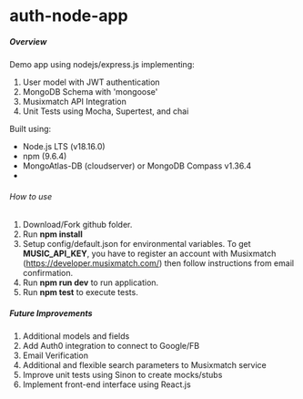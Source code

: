 # auth-node-app
##### Overview
Demo app using nodejs/express.js implementing:
1. User model with JWT authentication
2. MongoDB Schema with 'mongoose'
3. Musixmatch API Integration
4. Unit Tests using Mocha, Supertest, and chai

Built using:
* Node.js LTS (v18.16.0)
* npm (9.6.4)
* MongoAtlas-DB (cloudserver) or MongoDB Compass v1.36.4
* 

###### How to use
1. Download/Fork github folder. 
2. Run **npm install**
3. Setup config/default.json for environmental variables. To get **MUSIC_API_KEY**, you have to register an account with Musixmatch (https://developer.musixmatch.com/) then follow instructions from email confirmation.
4. Run **npm run dev** to run application.
5. Run **npm test** to execute tests.

##### Future Improvements
1. Additional models and fields 
2. Add Auth0 integration to connect to Google/FB
3. Email Verification
4. Additional and flexible search parameters to Musixmatch service
5. Improve unit tests using Sinon to create mocks/stubs
6. Implement front-end interface using React.js